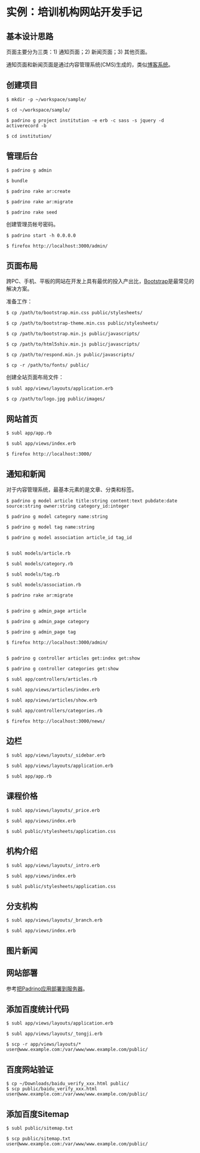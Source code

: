 # 实例：培训机构网站开发手记


## 基本设计思路

页面主要分为三类：1) 通知页面；2) 新闻页面；3) 其他页面。

通知页面和新闻页面是通过内容管理系统(CMS)生成的，类似[博客系统](../blog_tutorial.md)。


## 创建项目

    $ mkdir -p ~/workspace/sample/

    $ cd ~/workspace/sample/

    $ padrino g project institution -e erb -c sass -s jquery -d activerecord -b

    $ cd institution/


## 管理后台

    $ padrino g admin

    $ bundle

    $ padrino rake ar:create

    $ padrino rake ar:migrate

    $ padrino rake seed

创建管理员帐号密码。

    $ padrino start -h 0.0.0.0

    $ firefox http://localhost:3000/admin/


## 页面布局

跨PC、手机、平板的网站在开发上具有最优的投入产出比，[Bootstrap](../padrino_bootstrap.md)是最常见的解决方案。

准备工作：

    $ cp /path/to/bootstrap.min.css public/stylesheets/

    $ cp /path/to/bootstrap-theme.min.css public/stylesheets/

    $ cp /path/to/bootstrap.min.js public/javascripts/

    $ cp /path/to/html5shiv.min.js public/javascripts/

    $ cp /path/to/respond.min.js public/javascripts/

    $ cp -r /path/to/fonts/ public/

创建全站页面布局文件：

    $ subl app/views/layouts/application.erb

    $ cp /path/to/logo.jpg public/images/


## 网站首页

    $ subl app/app.rb

    $ subl app/views/index.erb

    $ firefox http://localhost:3000/


## 通知和新闻

对于内容管理系统，最基本元素的是文章、分类和标签。

    $ padrino g model article title:string content:text pubdate:date source:string owner:string category_id:integer

    $ padrino g model category name:string

    $ padrino g model tag name:string

    $ padrino g model association article_id tag_id


    $ subl models/article.rb

    $ subl models/category.rb

    $ subl models/tag.rb

    $ subl models/association.rb

    $ padrino rake ar:migrate


    $ padrino g admin_page article

    $ padrino g admin_page category

    $ padrino g admin_page tag

    $ firefox http://localhost:3000/admin/


    $ padrino g controller articles get:index get:show

    $ padrino g controller categories get:show

    $ subl app/controllers/articles.rb

    $ subl app/views/articles/index.erb

    $ subl app/views/articles/show.erb

    $ subl app/controllers/categories.rb

    $ firefox http://localhost:3000/news/


## 边栏

    $ subl app/views/layouts/_sidebar.erb

    $ subl app/views/layouts/application.erb

    $ subl app/app.rb


## 课程价格

    $ subl app/views/layouts/_price.erb

    $ subl app/views/index.erb

    $ subl public/stylesheets/application.css


## 机构介绍

    $ subl app/views/layouts/_intro.erb

    $ subl app/views/index.erb

    $ subl public/stylesheets/application.css


## 分支机构

    $ subl app/views/layouts/_branch.erb

    $ subl app/views/index.erb


## 图片新闻


## 网站部署


参考[把Padrino应用部署到服务器](https://github.com/chinakr/padrino-note/blob/master/deployment.md)。


## 添加百度统计代码

    $ subl app/views/layouts/application.erb

    $ subl app/views/layouts/_tongji.erb

    $ scp -r app/views/layouts/* user@www.example.com:/var/www/www.example.com/public/


## 百度网站验证

    $ cp ~/Downloads/baidu_verify_xxx.html public/
    $ scp public/baidu_verify_xxx.html user@www.example.com:/var/www/www.example.com/public/


## 添加百度Sitemap

    $ subl public/sitemap.txt

    $ scp public/sitemap.txt user@www.example.com:/var/www/www.example.com/public/